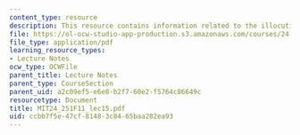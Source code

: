 ```yaml
---
content_type: resource
description: This resource contains information related to the illocutionary force.
file: https://ol-ocw-studio-app-production.s3.amazonaws.com/courses/24-251-introduction-to-philosophy-of-language-fall-2011/ccbb7f5e47cf81483c8465baa282ea93_MIT24_251F11_lec15.pdf
file_type: application/pdf
learning_resource_types:
- Lecture Notes
ocw_type: OCWFile
parent_title: Lecture Notes
parent_type: CourseSection
parent_uid: a2c09ef5-e6e8-b2f7-60e2-f5764c86649c
resourcetype: Document
title: MIT24_251F11_lec15.pdf
uid: ccbb7f5e-47cf-8148-3c84-65baa282ea93
---
```

